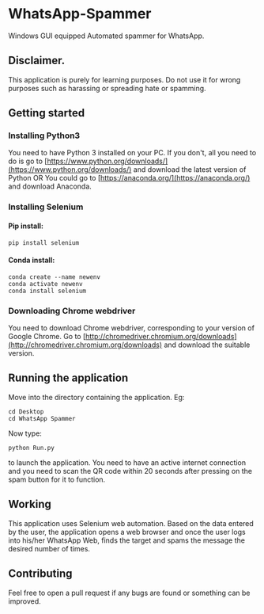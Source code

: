 # WhatsApp-Spammer
Windows GUI equipped Automated spammer for WhatsApp.
## Disclaimer.
This application is purely for learning purposes. Do not use it for wrong purposes such as harassing or spreading hate or spamming.
## Getting started
### Installing Python3
You need to have Python 3 installed on your PC. If you don't, all you need to do is go to [https://www.python.org/downloads/](https://www.python.org/downloads/) and download the latest version of Python 
OR You could go to [https://anaconda.org/](https://anaconda.org/) and download Anaconda.
### Installing Selenium
#### Pip install:
```shell
pip install selenium
```
#### Conda install:
```shell
conda create --name newenv
conda activate newenv
conda install selenium
```
### Downloading Chrome webdriver
You need to download Chrome webdriver, corresponding to your version of Google Chrome. Go to [http://chromedriver.chromium.org/downloads](http://chromedriver.chromium.org/downloads) and download the suitable version.
## Running the application
Move into the directory containing the application.
Eg:
```shell
cd Desktop
cd WhatsApp Spammer
```
Now type:
```shell
python Run.py
```
to launch the application. 
You need to have an active internet connection and you need to scan the QR code within 20 seconds after pressing on the spam button for it to function.

## Working
This application uses Selenium web automation. 
Based on the data entered by the user, the application opens a web browser and once the user logs into his/her WhatsApp Web, finds the target and spams the message the desired number of times.

## Contributing
Feel free to open a pull request if any bugs are found or something can be improved.

